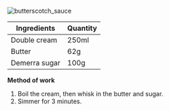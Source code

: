 ![butterscotch_sauce](resource:assets/images/hot_cold_desserts/butterscotch_sauce.png)


|Ingredients|Quantity|
|----------|--------|
|Double cream|250ml|
|Butter|62g|
|Demerra sugar|100g|


**Method of work**
1. Boil the cream, then whisk in the butter and sugar.
2. Simmer for 3 minutes.
